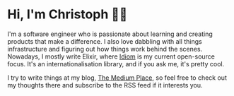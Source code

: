 # Hi, I'm Christoph 👋🏻

I'm a software engineer who is passionate about learning and creating products that make a
difference. I also love dabbling with all things infrastructure and figuring out how things work
behind the scenes. Nowadays, I mostly write Elixir, where 
[Idiom](https://github.com/cschmatzler/idiom) is my current open-source focus. It's an
internationalisation library, and if you ask me, it's pretty cool.  

I try to write things at my blog, [The Medium Place](https://medium.place), so feel free to check
out my thoughts there and subscribe to the RSS feed if it interests you.

